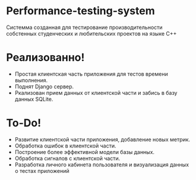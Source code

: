 ﻿# Performance-testing-system

Системма созданная для тестирование производительности собстенных студенческих и любительских проектов на языке C++

# Реализованно!
  - Простая клиентская часть приложения для тестов времени выполнения.
  - Поднят Django сервер.
  - Ркализован прием данных от клиентской части и забись в базу данных SQLite.

# To-Do!
  - Развитие клиентской части приложения, добавление новых метрик.
  - Обработка ошибок в клиентской части.
  - Построение более эффективной модели базы данных.
  - Обработка сигналов с клиентской части.
  - Разработка личного кабинета пользователя и визуализация данных о тестах приложений
